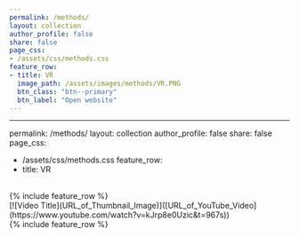 ```yaml
---
permalink: /methods/
layout: collection
author_profile: false
share: false
page_css:
- /assets/css/methods.css
feature_row:
- title: VR
  image_path: /assets/images/methods/VR.PNG
  btn_class: "btn--primary"
  btn_label: "Open website"
---
```


---
permalink: /methods/
layout: collection
author_profile: false
share: false
page_css:
- /assets/css/methods.css
feature_row:
- title: VR
<br />
<div class="grid__wrapper">
{% include feature_row %}
</div>
<!-- Embed your YouTube video here -->
[![Video Title](URL_of_Thumbnail_Image)]([URL_of_YouTube_Video](https://www.youtube.com/watch?v=kJrp8e0Uzic&t=967s))


<br />
<div class="grid__wrapper">
{% include feature_row %}
</div>
